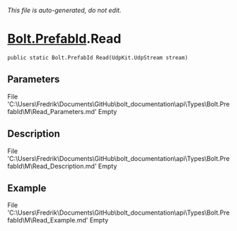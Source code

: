 *This file is auto-generated, do not edit.*

# [Bolt.PrefabId](Types/Bolt.PrefabId.md).Read
`public static Bolt.PrefabId Read(UdpKit.UdpStream stream)`
## Parameters
File 'C:\Users\Fredrik\Documents\GitHub\bolt_documentation\api\Types\Bolt.PrefabId\M\Read_Parameters.md' Empty
## Description
File 'C:\Users\Fredrik\Documents\GitHub\bolt_documentation\api\Types\Bolt.PrefabId\M\Read_Description.md' Empty
## Example
File 'C:\Users\Fredrik\Documents\GitHub\bolt_documentation\api\Types\Bolt.PrefabId\M\Read_Example.md' Empty

